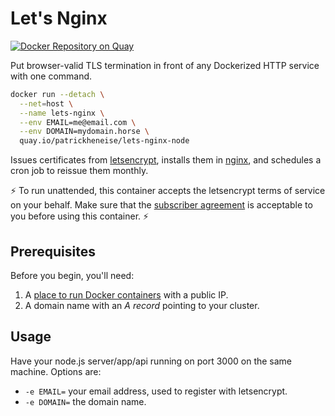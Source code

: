 # Let's Nginx

[![Docker Repository on Quay](https://quay.io/repository/patrickheneise/lets-nginx-node/status "Docker Repository on Quay")](https://quay.io/repository/patrickheneise/lets-nginx-node)

Put browser-valid TLS termination in front of any Dockerized HTTP service with one command.

```bash
docker run --detach \
  --net=host \
  --name lets-nginx \
  --env EMAIL=me@email.com \
  --env DOMAIN=mydomain.horse \
  quay.io/patrickheneise/lets-nginx-node
```

Issues certificates from [letsencrypt](https://letsencrypt.org/), installs them in [nginx](https://www.nginx.com/), and schedules a cron job to reissue them monthly.

:zap: To run unattended, this container accepts the letsencrypt terms of service on your behalf. Make sure that the [subscriber agreement](https://letsencrypt.org/repository/) is acceptable to you before using this container. :zap:

## Prerequisites

Before you begin, you'll need:

 1. A [place to run Docker containers](https://getcarina.com/) with a public IP.
 2. A domain name with an *A record* pointing to your cluster.

## Usage

Have your node.js server/app/api running on port 3000 on the same machine. Options are:

 * `-e EMAIL=` your email address, used to register with letsencrypt.
 * `-e DOMAIN=` the domain name.

